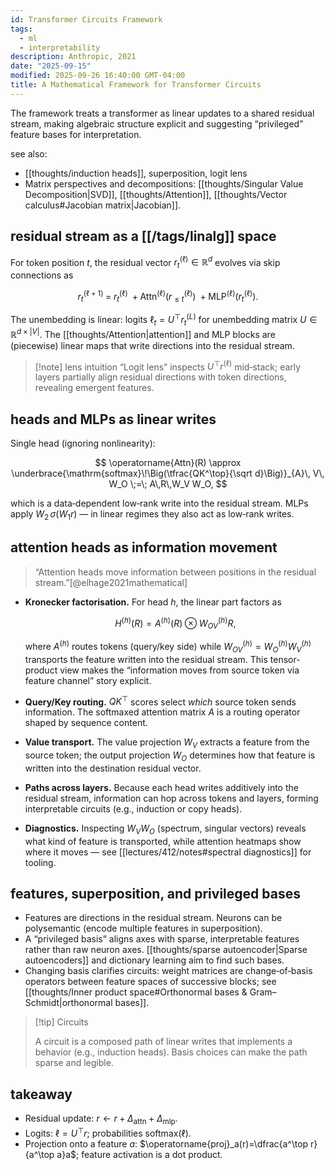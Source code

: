 ```yaml
---
id: Transformer Circuits Framework
tags:
  - ml
  - interpretability
description: Anthropic, 2021
date: "2025-09-15"
modified: 2025-09-26 16:40:00 GMT-04:00
title: A Mathematical Framework for Transformer Circuits
---
```


The framework treats a transformer as linear updates to a shared residual stream, making algebraic structure explicit and suggesting “privileged” feature bases for interpretation.

see also:

- [[thoughts/induction heads]], superposition, logit lens
- Matrix perspectives and decompositions: [[thoughts/Singular Value Decomposition|SVD]], [[thoughts/Attention]], [[thoughts/Vector calculus#Jacobian matrix|Jacobian]].

## residual stream as a [[/tags/linalg]] space

For token position $t$, the residual vector $r^{(\ell)}_t\in\mathbb R^d$ evolves via skip connections as

$$
r^{(\ell+1)}_t \;=\; r^{(\ell)}_t \;+
\operatorname{Attn}^{(\ell)}(r^{(\ell)}_{\le t}) \;+
\operatorname{MLP}^{(\ell)}(r^{(\ell)}_t).
$$

The unembedding is linear: logits $\ell_t=U^\top r^{(L)}_t$ for unembedding matrix $U\in\mathbb R^{d\times |V|}$. The [[thoughts/Attention|attention]] and MLP blocks are (piecewise) linear maps that write directions into the residual stream.

> [!note] lens intuition
> “Logit lens” inspects $U^\top r^{(\ell)}$ mid‑stack; early layers partially align residual directions with token directions, revealing emergent features.

## heads and MLPs as linear writes

Single head (ignoring nonlinearity):

$$
\operatorname{Attn}(R) \approx \underbrace{\mathrm{softmax}\!\Big(\tfrac{QK^\top}{\sqrt d}\Big)}_{A}\, V\, W_O \;=\; A\,R\,W_V W_O,
$$

which is a data‑dependent low‑rank write into the residual stream. MLPs apply $W_2\,\sigma(W_1 r)$ — in linear regimes they also act as low‑rank writes.

## attention heads as information movement

> “Attention heads move information between positions in the residual stream.”[@elhage2021mathematical]

- **Kronecker factorisation.** For head $h$, the linear part factors as

  $$
  H^{(h)}(R) = A^{(h)}(R) \otimes W_{OV}^{(h)} R,
  $$

  where $A^{(h)}$ routes tokens (query/key side) while $W_{OV}^{(h)}=W_O^{(h)}W_V^{(h)}$ transports the feature written into the residual stream. This tensor-product view makes the “information moves from source token via feature channel” story explicit.

- **Query/Key routing.** $QK^\top$ scores select _which_ source token sends information. The softmaxed attention matrix $A$ is a routing operator shaped by sequence content.
- **Value transport.** The value projection $W_V$ extracts a feature from the source token; the output projection $W_O$ determines how that feature is written into the destination residual vector.
- **Paths across layers.** Because each head writes additively into the residual stream, information can hop across tokens and layers, forming interpretable circuits (e.g., induction or copy heads).
- **Diagnostics.** Inspecting $W_V W_O$ (spectrum, singular vectors) reveals what kind of feature is transported, while attention heatmaps show where it moves — see [[lectures/412/notes#spectral diagnostics]] for tooling.

## features, superposition, and privileged bases

- Features are directions in the residual stream. Neurons can be polysemantic (encode multiple features in superposition).
- A “privileged basis” aligns axes with sparse, interpretable features rather than raw neuron axes. [[thoughts/sparse autoencoder|Sparse autoencoders]] and dictionary learning aim to find such bases.
- Changing basis clarifies circuits: weight matrices are change‑of‑basis operators between feature spaces of successive blocks; see [[thoughts/Inner product space#Orthonormal bases & Gram–Schmidt|orthonormal bases]].

> [!tip] Circuits
>
> A circuit is a composed path of linear writes that implements a behavior (e.g., induction heads). Basis choices can make the path sparse and legible.

## takeaway

- Residual update: $r\leftarrow r + \Delta_{\text{attn}} + \Delta_{\text{mlp}}$.
- Logits: $\ell=U^\top r$; probabilities $\mathrm{softmax}(\ell)$.
- Projection onto a feature $a$: $\operatorname{proj}_a(r)=\dfrac{a^\top r}{a^\top a}a$; feature activation is a dot product.
